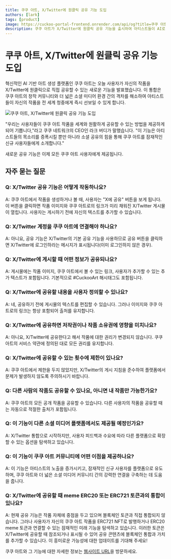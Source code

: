 ```yaml
---
title: 쿠쿠 아트, X/Twitter에 원클릭 공유 기능 도입
authors: [lark]
tags: [product]
image: https://cuckoo-portal-frontend.onrender.com/api/og?title=쿠쿠 아트, X/Twitter에 원클릭 공유 기능 도입
description: 쿠쿠 아트가 X/Twitter에 원클릭 공유 기능을 출시하여 아티스트들이 AI로 생성된 작품을 전 세계에 선보일 수 있게 합니다. 이 기능은 창의성과 소셜 미디어를 연결하여 도달 범위와 커뮤니티 참여를 확장합니다.
---
```


# 쿠쿠 아트, X/Twitter에 원클릭 공유 기능 도입

혁신적인 AI 기반 아트 생성 플랫폼인 쿠쿠 아트는 오늘 사용자가 자신의 작품을 X/Twitter에 원클릭으로 직접 공유할 수 있는 새로운 기능을 발표했습니다. 이 통합은 쿠쿠 아트의 창작 커뮤니티와 더 넓은 소셜 미디어 환경 간의 격차를 해소하여 아티스트들이 자신의 작품을 전 세계 청중에게 즉시 선보일 수 있게 합니다.

![쿠쿠 아트, X/Twitter에 원클릭 공유 기능 도입](https://cuckoo-network.b-cdn.net/cuckoo-art-x-twitter-sharing.webp "쿠쿠 아트, X/Twitter에 원클릭 공유 기능 도입")

"우리는 사용자들이 쿠쿠 아트 작품을 세계와 원활하게 공유할 수 있는 방법을 제공하게 되어 기쁩니다,"라고 쿠쿠 네트워크의 CEO인 라크 버디가 말했습니다. "이 기능은 아티스트들의 목소리를 증폭시킬 뿐만 아니라 소셜 공유의 힘을 통해 쿠쿠 아트를 잠재적인 신규 사용자들에게 소개합니다."

새로운 공유 기능은 이제 모든 쿠쿠 아트 사용자에게 제공됩니다.

## 자주 묻는 질문

### Q: X/Twitter 공유 기능은 어떻게 작동하나요?

A: 쿠쿠 아트에서 작품을 생성하거나 볼 때, 사용자는 "X에 공유" 버튼을 보게 됩니다. 이 버튼을 클릭하면 작품 이미지와 쿠쿠 아트로의 링크가 미리 채워진 X/Twitter 게시물이 열립니다. 사용자는 게시하기 전에 자신의 텍스트를 추가할 수 있습니다.

### Q: X/Twitter 계정을 쿠쿠 아트에 연결해야 하나요?

A: 아니요, 공유 기능은 X/Twitter의 기본 공유 기능을 사용하므로 공유 버튼을 클릭하면 X/Twitter에 로그인하라는 메시지가 표시됩니다(이미 로그인하지 않은 경우).

### Q: X/Twitter에 게시할 때 어떤 정보가 공유되나요?

A: 게시물에는 작품 이미지, 쿠쿠 아트에서 볼 수 있는 링크, 사용자가 추가할 수 있는 추가 텍스트가 포함됩니다. 기본적으로 #CuckooArt 해시태그도 포함됩니다.

### Q: X/Twitter에 공유할 내용을 사용자 정의할 수 있나요?

A: 네, 공유하기 전에 게시물의 텍스트를 편집할 수 있습니다. 그러나 이미지와 쿠쿠 아트로의 링크는 항상 포함되어 출처를 유지합니다.

### Q: X/Twitter에 공유하면 저작권이나 작품 소유권에 영향을 미치나요?

A: 아니요, X/Twitter에 공유한다고 해서 작품에 대한 권리가 변경되지 않습니다. 쿠쿠 아트의 서비스 약관에 정의된 대로 모든 권리를 유지합니다.

### Q: X/Twitter에 공유할 수 있는 횟수에 제한이 있나요?

A: 쿠쿠 아트에서 제한을 두지 않았지만, X/Twitter의 게시 지침을 준수하여 플랫폼에서 문제가 발생하지 않도록 주의하시기 바랍니다.

### Q: 다른 사람의 작품도 공유할 수 있나요, 아니면 내 작품만 가능한가요?

A: 쿠쿠 아트의 모든 공개 작품을 공유할 수 있습니다. 다른 사용자의 작품을 공유할 때는 자동으로 적절한 출처가 포함됩니다.

### Q: 이 기능이 다른 소셜 미디어 플랫폼에서도 제공될 예정인가요?

A: X/Twitter 통합으로 시작하지만, 사용자 피드백과 수요에 따라 다른 플랫폼으로 확장할 수 있는 옵션을 탐색하고 있습니다.

### Q: 이 기능이 쿠쿠 아트 커뮤니티에 어떤 이점을 제공하나요?

A: 이 기능은 아티스트의 노출을 증가시키고, 잠재적인 신규 사용자를 플랫폼으로 유도하며, 쿠쿠 아트와 더 넓은 소셜 미디어 커뮤니티 간의 강력한 연결을 구축하는 데 도움을 줍니다.

### Q: X/Twitter에 공유할 때 meme ERC20 또는 ERC721 토큰과의 통합이 있나요?

A: 현재 공유 기능은 작품 자체에 중점을 두고 있으며 블록체인 토큰과 직접 통합되지 않습니다. 그러나 사용자가 자신의 쿠쿠 아트 작품을 ERC721 NFT로 발행하거나 ERC20 meme 토큰과 연결할 수 있는 잠재적인 미래 기능을 탐색하고 있습니다. 이러한 토큰은 X/Twitter에 공유할 때 참조되거나 표시될 수 있어 공유 콘텐츠에 블록체인 통합과 가치를 추가할 수 있습니다. 이 흥미로운 가능성에 대한 업데이트를 기대해 주세요!

쿠쿠 아트와 그 기능에 대한 자세한 정보는 [웹사이트 URL](https://cuckoo.network/portal/art)을 방문하세요.
